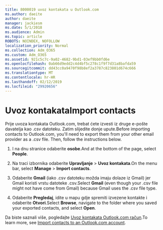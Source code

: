 ```yaml
---
title: 8000019 uvoz kontakata u Outlook.com
ms.author: daeite
author: daeite
manager: jackiesm
ms.date: 5/1/2018
ms.audience: Admin
ms.topic: article
ROBOTS: NOINDEX, NOFOLLOW
localization_priority: Normal
ms.collection: Adm_O365
ms.custom: Adm_O365
ms.assetid: 921c5c7c-9a02-4682-9bd1-03ef9bb0fd6e
ms.openlocfilehash: 0ab66d9edd2c4d4bf5c278c1f9f7d31a8bafda59
ms.sourcegitcommit: dd43cc0a9470f98b8ef2a3787c823801d674c666
ms.translationtype: MT
ms.contentlocale: hr-HR
ms.lasthandoff: 02/12/2019
ms.locfileid: "29920656"
---
```

# <a name="import-contacts"></a><span data-ttu-id="2a965-102">Uvoz kontakata</span><span class="sxs-lookup"><span data-stu-id="2a965-102">Import contacts</span></span>

<span data-ttu-id="2a965-p101">Prije uvoza kontakata Outlook.com, trebat ćete izvesti iz druge e-pošte davatelja kao .csv datoteku. Zatim slijedite donje upute.</span><span class="sxs-lookup"><span data-stu-id="2a965-p101">Before importing contacts to Outlook.com, you'll need to export them from your other email provider as a .csv file. Then, follow the instructions below.</span></span>
  
1. <span data-ttu-id="2a965-105">I na dnu stranice odaberite **osobe**.</span><span class="sxs-lookup"><span data-stu-id="2a965-105">And at the bottom of the page, select **People**.</span></span> 
    
2. <span data-ttu-id="2a965-106">Na traci izbornika odaberite **Upravljanje** \> **Uvoz kontakata**.</span><span class="sxs-lookup"><span data-stu-id="2a965-106">On the menu bar, select **Manage** \> **Import contacts**.</span></span> 
    
3. <span data-ttu-id="2a965-107">Odaberite **Gmail** (iako .csv datoteku možda imaju dolaze iz Gmail) jer Gmail koristi vrstu datoteke .csv.</span><span class="sxs-lookup"><span data-stu-id="2a965-107">Select **Gmail** (even though your .csv file might not have come from Gmail) because Gmail uses the .csv file type.</span></span> 
    
4. <span data-ttu-id="2a965-108">Odaberite **Pregledaj**, idite u mapu gdje spremiti izvezene kontakte i odaberite **Otvori**.</span><span class="sxs-lookup"><span data-stu-id="2a965-108">Select **Browse**, navigate to the folder where you saved your exported contacts, and select **Open**.</span></span> 
    
<span data-ttu-id="2a965-109">Da biste saznali više, pogledajte [Uvoz kontakata Outlook.com račun](https://go.microsoft.com/fwlink/p/?linkid=873136).</span><span class="sxs-lookup"><span data-stu-id="2a965-109">To learn more, see [Import contacts to an Outlook.com account](https://go.microsoft.com/fwlink/p/?linkid=873136).</span></span>
  

